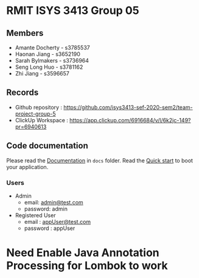 # RMIT ISYS 3413 Group 05

## Members
* Amante Docherty - s3785537
* Haonan Jiang - s3652190
* Sarah Bylmakers - s3736964
* Seng Long Huo - s3781162
* Zhi Jiang - s3596657

## Records

* Github repository : https://github.com/isys3413-sef-2020-sem2/team-project-group-5
* ClickUp Workspace : https://app.clickup.com/6916684/v/l/6k2jc-149?pr=6940613

## Code documentation

Please read the [Documentation](/docs) in `docs` folder.
Read the [Quick start](/docs/Quick_Start.md) to boot your application.

### Users

* Admin 
  * email: admin@test.com
  * password: admin
* Registered User
  * email : appUser@test.com
  * password : appUser 
  

# Need Enable Java Annotation Processing for Lombok to work


